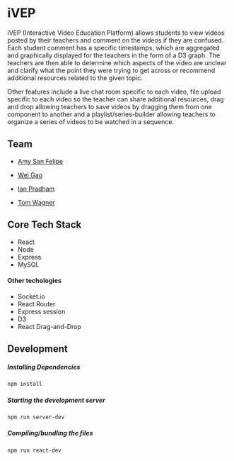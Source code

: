 # iVEP

iVEP (Interactive Video Education Platform) allows students to view videos posted by their teachers and comment on the videos if they are confused. Each student comment has a specific timestamps, which are aggregated and graphically displayed for the teachers in the form of a D3 graph. The teachers are then able to determine which aspects of the video are unclear and clarify what the point they were trying to get across or recommend additional resources related to the given topic. 

Other features include a live chat room specific to each video, file upload specific to each video so the teacher can share additional resources, drag and drop allowing teachers to save videos by dragging them from one component to another and a playlist/series-builder allowing teachers to organize a series of videos to be watched in a sequence.

## Team

- [Amy San Felipe](https://github.com/amylsf)

- [Wei Gao](https://github.com/weigao10)

- [Ian Pradham](https://github.com/ipradhan14)

- [Tom Wagner](https://github.com/tom-wagner)


## Core Tech Stack

- React
- Node
- Express
- MySQL

#### Other techologies

- Socket.io
- React Router
- Express session
- D3
- React Drag-and-Drop


## Development

##### Installing Dependencies

```sh
npm install
```

##### Starting the development server

```sh
npm run server-dev
```

##### Compiling/bundling the files

```sh
npm run react-dev
```
